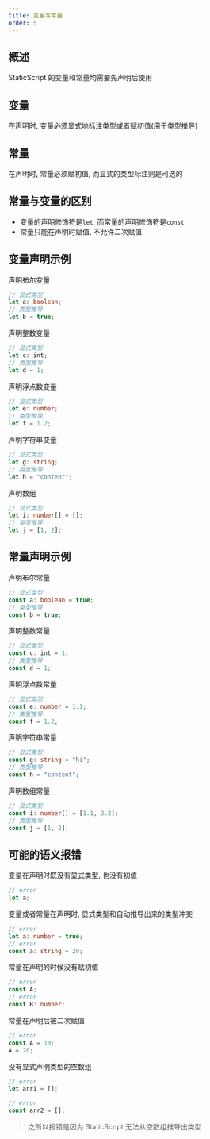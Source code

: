 ```yaml
---
title: 变量与常量
order: 5
---
```


## 概述

StaticScript 的变量和常量均需要先声明后使用

## 变量

在声明时, 变量必须显式地标注类型或者赋初值(用于类型推导)

## 常量

在声明时, 常量必须赋初值, 而显式的类型标注则是可选的

## 常量与变量的区别

- 变量的声明修饰符是`let`, 而常量的声明修饰符是`const`
- 常量只能在声明时赋值, 不允许二次赋值

## 变量声明示例

声明布尔变量

```ts
// 显式类型
let a: boolean;
// 类型推导
let b = true;
```

声明整数变量

```ts
// 显式类型
let c: int;
// 类型推导
let d = 1;
```

声明浮点数变量

```ts
// 显式类型
let e: number;
// 类型推导
let f = 1.2;
```

声明字符串变量

```ts
// 显式类型
let g: string;
// 类型推导
let h = "content";
```

声明数组

```ts
// 显式类型
let i: number[] = [];
// 类型推导
let j = [1, 2];
```

## 常量声明示例

声明布尔常量

```ts
// 显式类型
const a: boolean = true;
// 类型推导
const b = true;
```

声明整数常量

```ts
// 显式类型
const c: int = 1;
// 类型推导
const d = 1;
```

声明浮点数常量

```ts
// 显式类型
const e: number = 1.1;
// 类型推导
const f = 1.2;
```

声明字符串常量

```ts
// 显式类型
const g: string = "hi";
// 类型推导
const h = "content";
```

声明数组常量

```ts
// 显式类型
const i: number[] = [1.1, 2.2];
// 类型推导
const j = [1, 2];
```

## 可能的语义报错

变量在声明时既没有显式类型, 也没有初值

```ts
// error
let a;
```

变量或者常量在声明时, 显式类型和自动推导出来的类型冲突

```ts
// error
let a: number = true;
// error
const a: string = 20;
```

常量在声明的时候没有赋初值

```ts
// error
const A;
// error
const B: number;
```

常量在声明后被二次赋值

```ts
// error
const A = 10;
A = 20;
```

没有显式声明类型的空数组

```ts
// error
let arr1 = [];

// error
const arr2 = [];
```

> 之所以报错是因为 StaticScript 无法从空数组推导出类型

